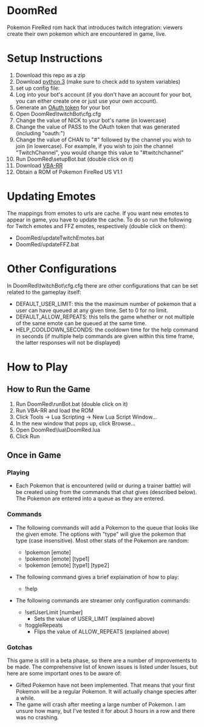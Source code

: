 # DoomRed
Pokemon FireRed rom hack that introduces twitch integration: viewers create their own pokemon which are encountered in game, live.

# Setup Instructions
1. Download this repo as a zip
2. Download [python 3](https://www.python.org/downloads/) (make sure to check add to system variables)
3. set up config file:
  1. Log into your bot's account (if you don't have an account for your bot, you can either create one or just use your own account).
  2. Generate an [OAuth token](http://twitchapps.com/tmi/) for your bot
  3. Open DoomRed\twitchBot\cfg.cfg
  4. Change the value of NICK to your bot's name (in lowercase)
  5. Change the value of PASS to the OAuth token that was generated (including "oauth:")
  6. Change the value of CHAN to "#" followed by the channel you wish to join (in lowercase). For example, if you wish to join the channel "TwitchChannel", you would change this value to "#twitchchannel"
4. Run DoomRed\setupBot.bat (double click on it)
5. Download [VBA-RR](http://tasvideos.org/EmulatorResources/VBA.html)
6. Obtain a ROM of Pokemon FireRed US V1.1

# Updating Emotes
The mappings from emotes to urls are cache. If you want new emotes to appear in game, you have to update the cache. To do so run the following for Twitch emotes and FFZ emotes, respectively (double click on them):
- DoomRed/updateTwitchEmotes.bat
- DoomRed/updateFFZ.bat

# Other Configurations
In DoomRed\twitchBot\cfg.cfg there are other configurations that can be set related to the gameplay itself:
- DEFAULT_USER_LIMIT: this the the maximum number of pokemon that a user can have queued at any given time. Set to 0 for no limit.
- DEFAULT_ALLOW_REPEATS: this tells the game whether or not multiple of the same emote can be queued at the same time.
- HELP_COOLDOWN_SECONDS: the cooldown time for the help command in seconds (if multiple help commands are given within this time frame, the latter responses will not be displayed)

# How to Play
## How to Run the Game
1. Run DoomRed\runBot.bat (double click on it)
2. Run VBA-RR and load the ROM
3. Click Tools -> Lua Scripting -> New Lua Script Window...
4. In the new window that pops up, click Browse...
5. Open DoomRed\lua\DoomRed.lua
6. Click Run

## Once in Game
### Playing
- Each Pokemon that is encountered (wild or during a trainer battle) will be created using from the commands that chat gives (described below). The Pokemon are entered into a queue as they are entered.

### Commands
- The following commands will add a Pokemon to the queue that looks like the given emote. The options with "type" will give the pokemon that type (case insensitive). Most other stats of the Pokemon are random:
  - !pokemon [emote]
  - !pokemon [emote] [type1]
  - !pokemon [emote] [type1] [type2]

- The following command gives a brief explaination of how to play:
  - !help

- The following commands are streamer only configuration commands:
  - !setUserLimit [number]
    - Sets the value of USER_LIMIT (explained above)
  - !toggleRepeats
    - Flips the value of ALLOW_REPEATS (explained above)

### Gotchas
This game is still in a beta phase, so there are a number of improvements to be made. The comprehensive list of known issues is listed under Issues, but here are some important ones to be aware of:
- Gifted Pokemon have not been implemented. That means that your first Pokemon will be a regular Pokemon. It will actually change species after a while.
- The game will crash after meeting a large number of Pokemon. I am unsure how many, but I've tested it for about 3 hours in a row and there was no crashing.

